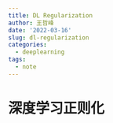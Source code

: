 ```yaml
---
title: DL Regularization
author: 王哲峰
date: '2022-03-16'
slug: dl-regularization
categories:
  - deeplearning
tags:
  - note
---
```


# 深度学习正则化